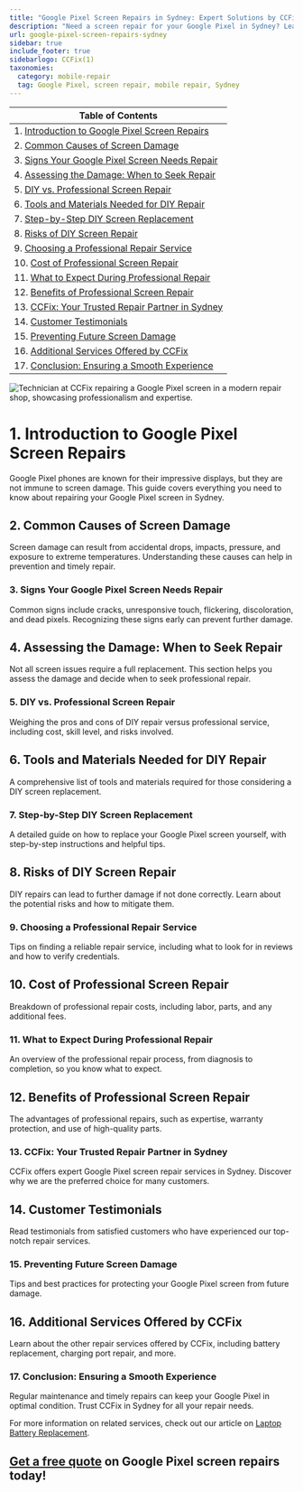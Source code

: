 ```yaml
---
title: "Google Pixel Screen Repairs in Sydney: Expert Solutions by CCFix"
description: "Need a screen repair for your Google Pixel in Sydney? Learn about the repair process, costs, and why CCFix is your best choice for professional service. Get a free quote today!"
url: google-pixel-screen-repairs-sydney
sidebar: true
include_footer: true
sidebarlogo: CCFix(1)
taxonomies:
  category: mobile-repair
  tag: Google Pixel, screen repair, mobile repair, Sydney
---
```


| **Table of Contents**                                               |
|---------------------------------------------------------------------|
| 1. [Introduction to Google Pixel Screen Repairs](#1-introduction-to-google-pixel-screen-repairs) |
| 2. [Common Causes of Screen Damage](#2-common-causes-of-screen-damage) |
| 3. [Signs Your Google Pixel Screen Needs Repair](#3-signs-your-google-pixel-screen-needs-repair) |
| 4. [Assessing the Damage: When to Seek Repair](#4-assessing-the-damage-when-to-seek-repair) |
| 5. [DIY vs. Professional Screen Repair](#5-diy-vs-professional-screen-repair) |
| 6. [Tools and Materials Needed for DIY Repair](#6-tools-and-materials-needed-for-diy-repair) |
| 7. [Step-by-Step DIY Screen Replacement](#7-step-by-step-diy-screen-replacement) |
| 8. [Risks of DIY Screen Repair](#8-risks-of-diy-screen-repair) |
| 9. [Choosing a Professional Repair Service](#9-choosing-a-professional-repair-service) |
| 10. [Cost of Professional Screen Repair](#10-cost-of-professional-screen-repair) |
| 11. [What to Expect During Professional Repair](#11-what-to-expect-during-professional-repair) |
| 12. [Benefits of Professional Screen Repair](#12-benefits-of-professional-screen-repair) |
| 13. [CCFix: Your Trusted Repair Partner in Sydney](#13-ccfix-your-trusted-repair-partner-in-sydney) |
| 14. [Customer Testimonials](#14-customer-testimonials) |
| 15. [Preventing Future Screen Damage](#15-preventing-future-screen-damage) |
| 16. [Additional Services Offered by CCFix](#16-additional-services-offered-by-ccfix) |
| 17. [Conclusion: Ensuring a Smooth Experience](#17-conclusion-ensuring-a-smooth-experience) |

![Technician at CCFix repairing a Google Pixel screen in a modern repair shop, showcasing professionalism and expertise.](/images/google-pixel-screen-repairs-sydney.webp "CCFix technician repairing a Google Pixel screen, highlighting expert repair services in a professional environment.")

# **1. Introduction to Google Pixel Screen Repairs**
Google Pixel phones are known for their impressive displays, but they are not immune to screen damage. This guide covers everything you need to know about repairing your Google Pixel screen in Sydney.

## **2. Common Causes of Screen Damage**
Screen damage can result from accidental drops, impacts, pressure, and exposure to extreme temperatures. Understanding these causes can help in prevention and timely repair.

### **3. Signs Your Google Pixel Screen Needs Repair**
Common signs include cracks, unresponsive touch, flickering, discoloration, and dead pixels. Recognizing these signs early can prevent further damage.

## **4. Assessing the Damage: When to Seek Repair**
Not all screen issues require a full replacement. This section helps you assess the damage and decide when to seek professional repair.

### **5. DIY vs. Professional Screen Repair**
Weighing the pros and cons of DIY repair versus professional service, including cost, skill level, and risks involved.

## **6. Tools and Materials Needed for DIY Repair**
A comprehensive list of tools and materials required for those considering a DIY screen replacement.

### **7. Step-by-Step DIY Screen Replacement**
A detailed guide on how to replace your Google Pixel screen yourself, with step-by-step instructions and helpful tips.

## **8. Risks of DIY Screen Repair**
DIY repairs can lead to further damage if not done correctly. Learn about the potential risks and how to mitigate them.

### **9. Choosing a Professional Repair Service**
Tips on finding a reliable repair service, including what to look for in reviews and how to verify credentials.

## **10. Cost of Professional Screen Repair**
Breakdown of professional repair costs, including labor, parts, and any additional fees.

### **11. What to Expect During Professional Repair**
An overview of the professional repair process, from diagnosis to completion, so you know what to expect.

## **12. Benefits of Professional Screen Repair**
The advantages of professional repairs, such as expertise, warranty protection, and use of high-quality parts.

### **13. CCFix: Your Trusted Repair Partner in Sydney**
CCFix offers expert Google Pixel screen repair services in Sydney. Discover why we are the preferred choice for many customers.

## **14. Customer Testimonials**
Read testimonials from satisfied customers who have experienced our top-notch repair services.

### **15. Preventing Future Screen Damage**
Tips and best practices for protecting your Google Pixel screen from future damage.

## **16. Additional Services Offered by CCFix**
Learn about the other repair services offered by CCFix, including battery replacement, charging port repair, and more.

### **17. Conclusion: Ensuring a Smooth Experience**
Regular maintenance and timely repairs can keep your Google Pixel in optimal condition. Trust CCFix in Sydney for all your repair needs.

For more information on related services, check out our article on [Laptop Battery Replacement](https://ccfix.com.au/laptop-battery-replacement).

## [Get a free quote](https://form.jotform.com/241402975332857) on Google Pixel screen repairs today!
